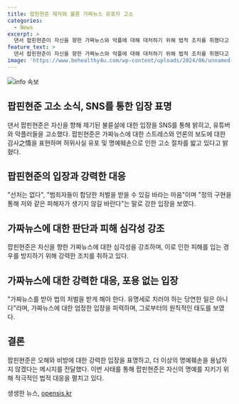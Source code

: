 ```yaml
---
title: 팝핀현준 제자와 불륜 가짜뉴스 유포자 고소
categories:
  - News
excerpt: >
  댄서 팝핀현준이 자신을 향한 가짜뉴스와 악플에 대해 대처하기 위해 법적 조치를 취했다고 공개했다. 최근 유튜버의 주장에 대해 팝핀현준은 해당 내용이 사실이 아니라며 명예훼손 및 허위사실 유포로 인한 법적 처벌을 요구했다. 또한, 이러한 사태를 통해 범죄자들이 적절한 처벌을 받길 바란다는 메시지를 전하며, 자신과 가족 및 지인들의 명예를 지키기 위해 결연한 의지를 강조했다.
feature_text: >
  댄서 팝핀현준이 자신을 향한 가짜뉴스와 악플에 대해 대처하기 위해 법적 조치를 취했다고 공개했다. 최근 유튜버의 주장에 대해 팝핀현준은 해당 내용이 사실이 아니라며 명예훼손 및 허위사실 유포로 인한 법적 처벌을 요구했다. 또한, 이러한 사태를 통해 범죄자들이 적절한 처벌을 받길 바란다는 메시지를 전하며, 자신과 가족 및 지인들의 명예를 지키기 위해 결연한 의지를 강조했다.
image: 'https://www.behealthy4u.com/wp-content/uploads/2024/06/unnamed-file.png'
---
```


<p><img src="https://www.behealthy4u.com/wp-content/uploads/2024/06/unnamed-file.png" alt="info 속보" /></p>

<h2 data-ke-size="size26">팝핀현준 고소 소식, SNS를 통한 입장 표명</h2>

<p data-ke-size="size16">댄서 팝핀현준은 자신을 향해 제기된 불륜설에 대한 입장을 SNS를 통해 밝히고, 유튜버와 악플러들을 고소했다. 팝핀현준은 가짜뉴스에 대한 스트레스와 언론의 보도에 대한 감사之情을 표현하며 허위사실 유포 및 명예훼손으로 인한 고소 절차를 밟고 있다고 밝혔다. </p>

<h2 data-ke-size="size26">팝핀현준의 입장과 강력한 대응</h2>

<p data-ke-size="size16">"선처는 없다", "범죄자들이 합당한 처벌을 받을 수 있길 바라는 마음"이며 "정의 구현을 통해 저와 같은 피해자가 생기지 않길 바란다"는 말로 강한 입장을 보였다.</p>

<h2 data-ke-size="size26">가짜뉴스에 대한 판단과 피해 심각성 강조</h2>

<p data-ke-size="size16">팝핀현준은 자신을 향한 가짜뉴스에 대한 심각성을 강조하며, 이로 인한 피해를 입는 경우를 방지하기 위해 강력한 조치를 취하고 있다. </p>

<h2 data-ke-size="size26">가짜뉴스에 대한 강력한 대응, 포용 없는 입장</h2>

<p data-ke-size="size16">"가짜뉴스를 받아 법의 처벌을 받게 해야 한다. 유명세로 치러야 하는 당연한 일은 아니다"라며, 가짜뉴스에 대한 엄정한 입장을 피력하며, 그로부터의 원칙적인 태도를 보였다. </p>

<h2 data-ke-size="size26">결론</h2>

<p data-ke-size="size16">팝핀현준은 오해와 비방에 대한 강력한 입장을 표명하고, 더 이상의 명예훼손을 용납하지 않겠다는 메시지를 전달했다. 이번 사태를 통해 팝핀현준은 자신의 명예를 지키기 위해 적극적인 법적 대응을 펼치고 있다.</p>
생생한 뉴스, <a href="https://opensis.kr" rel="dofollow">opensis.kr</a>


